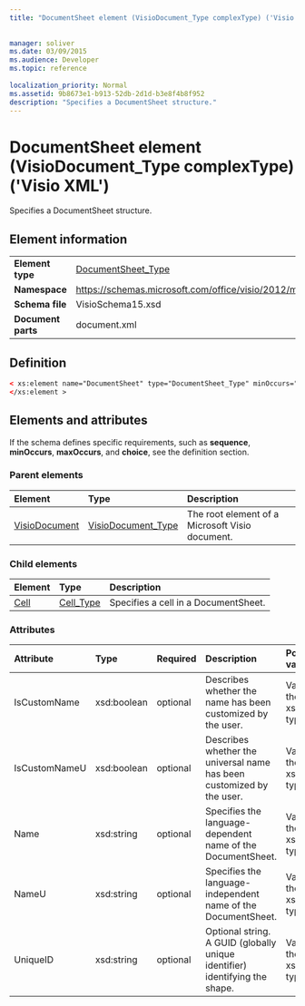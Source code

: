 ```yaml
---
title: "DocumentSheet element (VisioDocument_Type complexType) ('Visio XML')"
 
 
manager: soliver
ms.date: 03/09/2015
ms.audience: Developer
ms.topic: reference
 
localization_priority: Normal
ms.assetid: 9b8673e1-b913-52db-2d1d-b3e8f4b8f952
description: "Specifies a DocumentSheet structure."
---
```


# DocumentSheet element (VisioDocument_Type complexType) ('Visio XML')

Specifies a DocumentSheet structure.
  
## Element information

|||
|:-----|:-----|
|**Element type** <br/> |[DocumentSheet_Type](documentsheet_type-complextypevisio-xml.md) <br/> |
|**Namespace** <br/> |https://schemas.microsoft.com/office/visio/2012/main  <br/> |
|**Schema file** <br/> |VisioSchema15.xsd  <br/> |
|**Document parts** <br/> |document.xml  <br/> |
   
## Definition

```XML
< xs:element name="DocumentSheet" type="DocumentSheet_Type" minOccurs="0" maxOccurs="1" >
</xs:element >
```

## Elements and attributes

If the schema defines specific requirements, such as **sequence**, **minOccurs**, **maxOccurs**, and **choice**, see the definition section. 
  
### Parent elements

|**Element**|**Type**|**Description**|
|:-----|:-----|:-----|
|[VisioDocument](visiodocument-elementvisio-xml.md) <br/> |[VisioDocument_Type](visiodocument_type-complextypevisio-xml.md) <br/> |The root element of a Microsoft Visio document.  <br/> |
   
### Child elements

|**Element**|**Type**|**Description**|
|:-----|:-----|:-----|
|[Cell](cell-elementvisio-xml.md) <br/> |[Cell_Type](cell_type-complextypevisio-xml.md) <br/> |Specifies a cell in a DocumentSheet.  <br/> |
   
### Attributes

|**Attribute**|**Type**|**Required**|**Description**|**Possible values**|
|:-----|:-----|:-----|:-----|:-----|
|IsCustomName  <br/> |xsd:boolean  <br/> |optional  <br/> |Describes whether the name has been customized by the user.  <br/> |Values of the xsd:Boolean type.  <br/> |
|IsCustomNameU  <br/> |xsd:boolean  <br/> |optional  <br/> |Describes whether the universal name has been customized by the user.  <br/> |Values of the xsd:Boolean type.  <br/> |
|Name  <br/> |xsd:string  <br/> |optional  <br/> |Specifies the language-dependent name of the DocumentSheet.  <br/> |Values of the xsd:string type.  <br/> |
|NameU  <br/> |xsd:string  <br/> |optional  <br/> |Specifies the language- independent name of the DocumentSheet.  <br/> |Values of the xsd:string type.  <br/> |
|UniqueID  <br/> |xsd:string  <br/> |optional  <br/> |Optional string. A GUID (globally unique identifier) identifying the shape.  <br/> |Values of the xsd:string type.  <br/> |
   

